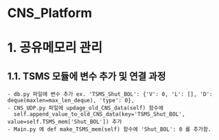 # CNS_Platform

# 1. 공유메모리 관리
## 1.1. TSMS 모듈에 변수 추가 및 연결 과정
    - db.py 파일에 변수 추가 ex. 'TSMS_Shut_BOL': {'V': 0, 'L': [], 'D': deque(maxlen=max_len_deque), 'type': 0},
    - CNS_UDP.py 파일에 updage_old_CNS_data(self) 함수에
      self.append_value_to_old_CNS_data(key='TSMS_Shut_BOL', value=self.TSMS_mem['Shut_BOL']) 추가
    - Main.py 에 def make_TSMS_mem(self) 함수에 'Shut_BOL': 0 를 추가함.